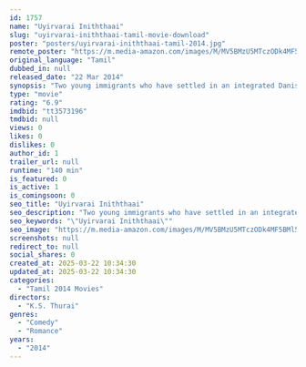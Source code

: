 ```yaml
---
id: 1757
name: "Uyirvarai Iniththaai"
slug: "uyirvarai-iniththaai-tamil-movie-download"
poster: "posters/uyirvarai-iniththaai-tamil-2014.jpg"
remote_poster: "https://m.media-amazon.com/images/M/MV5BMzU5MTczODk4MF5BMl5BanBnXkFtZTgwMTMyNTQzMTE@._V1_SX300.jpg"
original_language: "Tamil"
dubbed_in: null
released_date: "22 Mar 2014"
synopsis: "Two young immigrants who have settled in an integrated Danish-Tamil lifestyle, where their native culture and the Danish culture are getting challenged in different dramatic situations."
type: "movie"
rating: "6.9"
imdbid: "tt3573196"
tmdbid: null
views: 0
likes: 0
dislikes: 0
author_id: 1
trailer_url: null
runtime: "140 min"
is_featured: 0
is_active: 1
is_comingsoon: 0
seo_title: "Uyirvarai Iniththaai"
seo_description: "Two young immigrants who have settled in an integrated Danish-Tamil lifestyle, where their native culture and the Danish culture are getting challenged in different dramatic situations."
seo_keywords: "\"Uyirvarai Iniththaai\""
seo_image: "https://m.media-amazon.com/images/M/MV5BMzU5MTczODk4MF5BMl5BanBnXkFtZTgwMTMyNTQzMTE@._V1_SX300.jpg"
screenshots: null
redirect_to: null
social_shares: 0
created_at: 2025-03-22 10:34:30
updated_at: 2025-03-22 10:34:30
categories:
  - "Tamil 2014 Movies"
directors:
  - "K.S. Thurai"
genres:
  - "Comedy"
  - "Romance"
years:
  - "2014"
---
```

